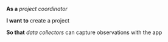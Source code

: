 **As a** _project coordinator_

 
**I want to** create a project


**So that** _data collectors_ can capture observations with the app
